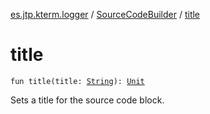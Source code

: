 [es.jtp.kterm.logger](../index.md) / [SourceCodeBuilder](index.md) / [title](./title.md)

# title

`fun title(title: `[`String`](https://kotlinlang.org/api/latest/jvm/stdlib/kotlin/-string/index.html)`): `[`Unit`](https://kotlinlang.org/api/latest/jvm/stdlib/kotlin/-unit/index.html)

Sets a title for the source code block.

